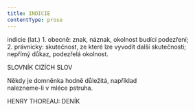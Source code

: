 ```yaml
---
title: INDICIE
contentType: prose
---
```


indicie (lat.) 1. obecně: znak, náznak, okolnost budící podezření;  
2\. právnicky: skutečnost, ze které lze vyvodit další skutečnosti;  
nepřímý důkaz, podezřelá okolnost.

  

SLOVNÍK CIZÍCH SLOV

Někdy je domněnka hodně důležitá, například  
nalezneme-li v mléce pstruha.

  

HENRY THOREAU: DENÍK
